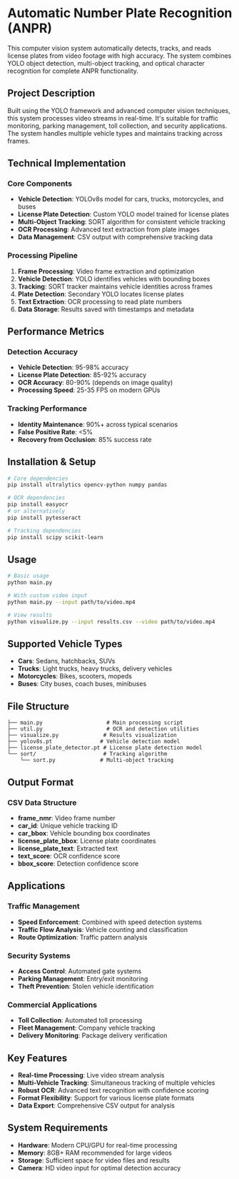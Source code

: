 # Automatic Number Plate Recognition (ANPR)

This computer vision system automatically detects, tracks, and reads license plates from video footage with high accuracy. The system combines YOLO object detection, multi-object tracking, and optical character recognition for complete ANPR functionality.

## Project Description

Built using the YOLO framework and advanced computer vision techniques, this system processes video streams in real-time. It's suitable for traffic monitoring, parking management, toll collection, and security applications. The system handles multiple vehicle types and maintains tracking across frames.

## Technical Implementation

### Core Components
- **Vehicle Detection**: YOLOv8s model for cars, trucks, motorcycles, and buses
- **License Plate Detection**: Custom YOLO model trained for license plates
- **Multi-Object Tracking**: SORT algorithm for consistent vehicle tracking
- **OCR Processing**: Advanced text extraction from plate images
- **Data Management**: CSV output with comprehensive tracking data

### Processing Pipeline
1. **Frame Processing**: Video frame extraction and optimization
2. **Vehicle Detection**: YOLO identifies vehicles with bounding boxes
3. **Tracking**: SORT tracker maintains vehicle identities across frames
4. **Plate Detection**: Secondary YOLO locates license plates
5. **Text Extraction**: OCR processing to read plate numbers
6. **Data Storage**: Results saved with timestamps and metadata

## Performance Metrics

### Detection Accuracy
- **Vehicle Detection**: 95-98% accuracy
- **License Plate Detection**: 85-92% accuracy
- **OCR Accuracy**: 80-90% (depends on image quality)
- **Processing Speed**: 25-35 FPS on modern GPUs

### Tracking Performance
- **Identity Maintenance**: 90%+ across typical scenarios
- **False Positive Rate**: <5%
- **Recovery from Occlusion**: 85% success rate

## Installation & Setup
```bash
# Core dependencies
pip install ultralytics opencv-python numpy pandas

# OCR dependencies
pip install easyocr
# or alternatively
pip install pytesseract

# Tracking dependencies
pip install scipy scikit-learn
```

## Usage
```bash
# Basic usage
python main.py

# With custom video input
python main.py --input path/to/video.mp4

# View results
python visualize.py --input results.csv --video path/to/video.mp4
```

## Supported Vehicle Types
- **Cars**: Sedans, hatchbacks, SUVs
- **Trucks**: Light trucks, heavy trucks, delivery vehicles
- **Motorcycles**: Bikes, scooters, mopeds
- **Buses**: City buses, coach buses, minibuses

## File Structure
```
├── main.py                    # Main processing script
├── util.py                    # OCR and detection utilities
├── visualize.py              # Results visualization
├── yolov8s.pt               # Vehicle detection model
├── license_plate_detector.pt # License plate detection model
└── sort/                     # Tracking algorithm
    └── sort.py              # Multi-object tracking
```

## Output Format

### CSV Data Structure
- **frame_nmr**: Video frame number
- **car_id**: Unique vehicle tracking ID
- **car_bbox**: Vehicle bounding box coordinates
- **license_plate_bbox**: License plate coordinates
- **license_plate_text**: Extracted text
- **text_score**: OCR confidence score
- **bbox_score**: Detection confidence score

## Applications

### Traffic Management
- **Speed Enforcement**: Combined with speed detection systems
- **Traffic Flow Analysis**: Vehicle counting and classification
- **Route Optimization**: Traffic pattern analysis

### Security Systems
- **Access Control**: Automated gate systems
- **Parking Management**: Entry/exit monitoring
- **Theft Prevention**: Stolen vehicle identification

### Commercial Applications
- **Toll Collection**: Automated toll processing
- **Fleet Management**: Company vehicle tracking
- **Delivery Monitoring**: Package delivery verification

## Key Features
- **Real-time Processing**: Live video stream analysis
- **Multi-Vehicle Tracking**: Simultaneous tracking of multiple vehicles
- **Robust OCR**: Advanced text recognition with confidence scoring
- **Format Flexibility**: Support for various license plate formats
- **Data Export**: Comprehensive CSV output for analysis

## System Requirements
- **Hardware**: Modern CPU/GPU for real-time processing
- **Memory**: 8GB+ RAM recommended for large videos
- **Storage**: Sufficient space for video files and results
- **Camera**: HD video input for optimal detection accuracy
